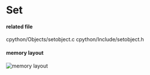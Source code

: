 # Set

#### related file
cpython/Objects/setobject.c
cpython/Include/setobject.h

#### memory layout

![memory layout](https://img-blog.csdnimg.cn/20190312123042232.png?x-oss-process=image/watermark,type_ZmFuZ3poZW5naGVpdGk,shadow_10,text_aHR0cHM6Ly9ibG9nLmNzZG4ubmV0L3FxXzMxNzIwMzI5,size_16,color_FFFFFF,t_70)

